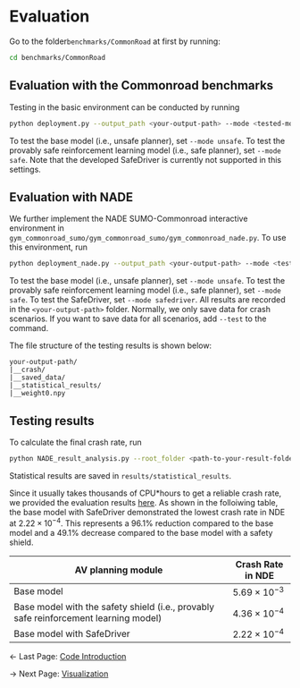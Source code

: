 # Evaluation
Go to the folder`benchmarks/CommonRoad` at first by running:
```bash
cd benchmarks/CommonRoad
```

## Evaluation with the Commonroad benchmarks

Testing in the basic environment can be conducted by running 
```bash
python deployment.py --output_path <your-output-path> --mode <tested-model-name>
```
To test the base model (i.e., unsafe planner), set `--mode unsafe`. To test the provably safe reinforcement learning model (i.e., safe planner), set `--mode safe`. Note that the developed SafeDriver is currently not supported in this settings.

## Evaluation with NADE

We further implement the NADE SUMO-Commonroad interactive environment in `gym_commonroad_sumo/gym_commonroad_sumo/gym_commonroad_nade.py`. To use this environment, run
```bash
python deployment_nade.py --output_path <your-output-path> --mode <tested-model-name>
```
To test the base model (i.e., unsafe planner), set `--mode unsafe`. To test the provably safe reinforcement learning model (i.e., safe planner), set `--mode safe`. To test the SafeDriver, set `--mode safedriver`. All results are recorded in the `<your-output-path>` folder. Normally, we only save data for crash scenarios. If you want to save data for all scenarios, add `--test` to the command.

The file structure of the testing results is shown below:

```
your-output-path/
|__crash/
|__saved_data/
|__statistical_results/
|__weight0.npy
```

## Testing results
To calculate the final crash rate, run
```bash
python NADE_result_analysis.py --root_folder <path-to-your-result-folder>
```
Statistical results are saved in `results/statistical_results`.

Since it usually takes thousands of CPU*hours to get a reliable crash rate, we provided the evaluation results [here](). As shown in the folloiwing table, the base model with SafeDriver demonstrated the lowest crash rate in NDE at $2.22 \times 10^{−4}$. This represents a 96.1% reduction compared to the base model and a 49.1% decrease compared to the base model with a safety shield.

| AV planning module                  | Crash Rate in NDE       |
|------------------------|------------------------|
| Base model             | $5.69 \times 10^{−3}$  |
| Base model with the safety shield (i.e., provably safe reinforcement learning model) | $4.36 \times 10^{−4}$  |
| Base model with SafeDriver   | $2.22 \times 10^{−4}$  |




<- Last Page: [Code Introduction](code.md)

-> Next Page: [Visualization](visualization.md)